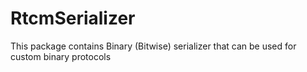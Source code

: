 # RtcmSerializer
This package contains Binary (Bitwise) serializer that can be used for custom binary protocols
